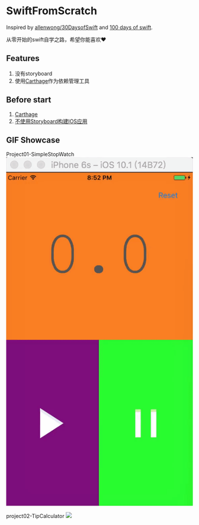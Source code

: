 # SwiftFromScratch
Inspired by [allenwong/30DaysofSwift](https://github.com/allenwong/30DaysofSwift) and [100 days of swift](http://samvlu.com/).

从零开始的swift自学之路，希望你能喜欢❤️


## Features
1. 没有storyboard
2. 使用[Carthage](https://github.com/Carthage/Carthage)作为依赖管理工具


## Before start
1. [Carthage](https://github.com/Carthage/Carthage)
2. [不使用Storyboard构建IOS应用](https://voidmagic.github.io/2016/11/09/IOS-without-storyboard/)

## GIF Showcase
Project01-SimpleStopWatch
![](https://github.com/voidmagic/SwiftFromScratch/blob/master/Project01-SimpleStopWatch/Project-01.gif) 

project02-TipCalculator
![](SwiftFromScratch/Project02-TipCalculator/Project-02.gif)

    

